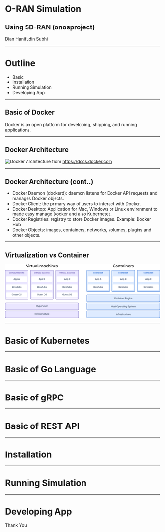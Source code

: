 <!-- classes: title -->

# O-RAN Simulation
## Using SD-RAN (onosproject)

<!-- block-start: grid -->
<!-- account: github, dhanifudin -->
Dian Hanifudin Subhi
<!-- block-end -->

---

<!-- section-title: Outline -->

# Outline

- Basic
- Installation
- Running Simulation
- Developing App

---

<!-- section-title: Basic of Docker -->

## Basic of Docker

Docker is an open platform for developing, shipping, and running applications.

---

## Docker Architecture

![Docker Architecture](https://docs.docker.com/engine/images/architecture.svg)
from https://docs.docker.com

---

## Docker Architecture (cont..)

- Docker Daemon (dockerd): daemon listens for Docker API requests and manages
  Docker objects.
- Docker Client: the primary way of users to interact with Docker.
- Docker Desktop: Application for Mac, Windows or Linux environment to made easy
  manage Docker and also Kubernetes.
- Docker Registries: registry to store Docker images. Example: Docker Hub
- Docker Objects: images, containers, networks, volumes, plugins and other
  objects.

---

## Virtualization vs Container

![VM vs Container](../images/container-vs-vm.png)

---

# Basic of Kubernetes

---

# Basic of Go Language

---

# Basic of gRPC

---

# Basic of REST API

---

# Installation

---

# Running Simulation

---

# Developing App

Thank You
